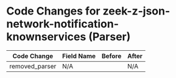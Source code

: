 # Code Changes for zeek-z-json-network-notification-knownservices (Parser)

| Code Change | Field Name | Before | After |
|-------------|------------|--------|-------|
| removed_parser | N/A |  | N/A |